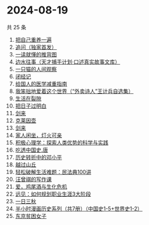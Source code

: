 # 2024-08-19

共 25 条

<!-- BEGIN WEREAD -->
<!-- 最后更新时间 2024-08-19 17:14:55 +0800 -->
1. [把自己重养一遍](https://weread.qq.com/web/bookDetail/c7132470813ab91ebg013e73)
1. [追问（独家首发）](https://weread.qq.com/web/bookDetail/e7b322705d0e04e7b85e068)
1. [一读就懂的推背图](https://weread.qq.com/web/bookDetail/dce32650813ab91e9g018064)
1. [边水往事（天才捕手计划·口述真实故事文库）](https://weread.qq.com/web/bookDetail/064326a0813ab779ag018bda)
1. [一只猫的人间观察](https://weread.qq.com/web/bookDetail/22e32e90813ab8eacg012920)
1. [闭经记](https://weread.qq.com/web/bookDetail/35332510813ab84b3g0188bd)
1. [给国人的医学减重指南](https://weread.qq.com/web/bookDetail/ed1324f0813ab91d5g013e7f)
1. [我笨拙地爱着这个世界（“外卖诗人”王计兵自选集）](https://weread.qq.com/web/bookDetail/90032d60813ab7c9eg015d43)
1. [生活在裂隙](https://weread.qq.com/web/bookDetail/9b932010813ab6838g0101d3)
1. [把日子过明白](https://weread.qq.com/web/bookDetail/a2732a40813ab7bb3g0112e7)
1. [剑来](https://weread.qq.com/web/bookDetail/8e5326b07153adcf8e53d42)
1. [克莱因壶](https://weread.qq.com/web/bookDetail/31e32cc071cad2bd31e0252)
1. [剑来](https://weread.qq.com/web/bookDetail/dee32e1071db086fdeef491)
1. [家人闲坐，灯火可亲](https://weread.qq.com/web/bookDetail/10c320a071db56db10cbf8c)
1. [积极心理学：探索人类优势的科学与实践](https://weread.qq.com/web/bookDetail/701328c0813ab91d8g0157d6)
1. [吃透中国史.唐](https://weread.qq.com/web/bookDetail/fb5322f0813ab7ab6g019064)
1. [历史转折中的邓小平](https://weread.qq.com/web/bookDetail/34c32ff0813ab91cdg019b06)
1. [越过山丘](https://weread.qq.com/web/bookDetail/62e32e30813ab907fg01912e)
1. [轻松破解生活难题：民法典100讲](https://weread.qq.com/web/bookDetail/59732da0813ab9052g016b28)
1. [汪曾祺的写作课](https://weread.qq.com/web/bookDetail/8f5320a07212b3c78f5fac4)
1. [爱，鸡尾酒与生化危机](https://weread.qq.com/web/bookDetail/71032a60813ab91feg018273)
1. [远见：如何规划职业生涯3大阶段](https://weread.qq.com/web/bookDetail/3df32b10716980193df67f5)
1. [一日三秋](https://weread.qq.com/web/bookDetail/d0632c2072672b91d060472)
1. [半小时漫画历史系列（共7册）（中国史1-5+世界史1-2）](https://weread.qq.com/web/bookDetail/5c832be07254c98f5c8923d)
1. [东京贫困女子](https://weread.qq.com/web/bookDetail/26232650726a0c0e262f770)
<!-- END WEREAD -->